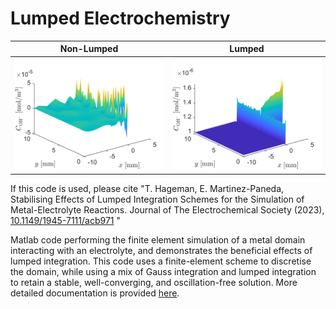 # Lumped Electrochemistry

Non-Lumped             |  Lumped
:-------------------------:|:-------------------------:
<img src="Figures/GithubImage2.png" width="100%" height="100%">  |  <img src="Figures/GithubImage.png" width="100%" height="100%">

If this code is used, please cite "T. Hageman, E. Martinez-Paneda, Stabilising Effects of Lumped Integration Schemes for the Simulation of Metal-Electrolyte Reactions. Journal of The Electrochemical Society (2023), [10.1149/1945-7111/acb971](http://www.doi.org/10.1149/1945-7111/acb971) "

Matlab code performing the finite element simulation of a metal domain interacting with an electrolyte, and demonstrates the beneficial effects of lumped integration. This code uses a finite-element scheme to discretise the domain, while using a mix of Gauss integration and lumped integration to retain a stable, well-converging, and oscillation-free solution. More detailed documentation is provided [here](Documentation/main.pdf).

 
